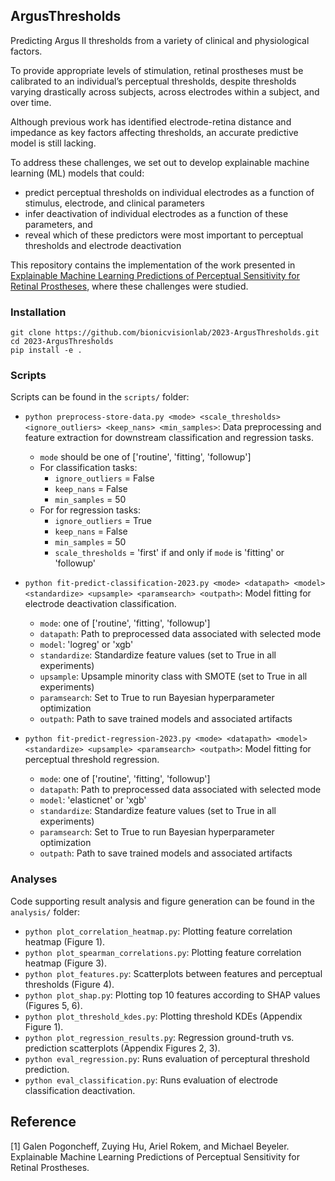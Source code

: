 ## ArgusThresholds

Predicting Argus II thresholds from a variety of clinical and physiological factors.

To provide appropriate levels of stimulation, retinal prostheses must be calibrated to an individual’s
perceptual thresholds, despite thresholds varying drastically across subjects, across electrodes within a subject, and over time. 

Although previous work has identified electrode-retina distance and impedance as key factors affecting thresholds, an accurate predictive model is still lacking.

To address these challenges, we set out to develop explainable machine learning (ML) models that could:
- predict perceptual thresholds on individual electrodes as a function of stimulus, electrode, and clinical parameters
- infer deactivation of individual electrodes as a function of these parameters, and
- reveal which of these predictors were most important to perceptual thresholds and electrode deactivation

This repository contains the implementation of the work presented in [Explainable Machine Learning Predictions of
Perceptual Sensitivity for Retinal Prostheses](https://github.com/bionicvisionlab/2023-ArgusThresholds), where these challenges were studied.

### Installation

```
git clone https://github.com/bionicvisionlab/2023-ArgusThresholds.git
cd 2023-ArgusThresholds
pip install -e .
```

### Scripts

Scripts can be found in the `scripts/` folder:

* `python preprocess-store-data.py <mode> <scale_thresholds> <ignore_outliers> <keep_nans> <min_samples>`: Data preprocessing and feature extraction for downstream classification and regression tasks.
   * `mode` should be one of ['routine', 'fitting', 'followup']
   * For classification tasks: 
      * `ignore_outliers` = False
      * `keep_nans` = False
      * `min_samples` = 50
   * For for regression tasks:
      * `ignore_outliers` = True
      * `keep_nans` = False
      * `min_samples` = 50
      * `scale_thresholds` = 'first' if and only if `mode` is 'fitting' or 'followup'
   
* `python fit-predict-classification-2023.py <mode> <datapath> <model> <standardize> <upsample> <paramsearch> <outpath>`: Model fitting for electrode deactivation classification.
   * `mode`: one of ['routine', 'fitting', 'followup']
   * `datapath`: Path to preprocessed data associated with selected mode
   * `model`: 'logreg' or 'xgb'
   * `standardize`: Standardize feature values (set to True in all experiments)
   * `upsample`: Upsample minority class with SMOTE (set to True in all experiments)
   * `paramsearch`: Set to True to run Bayesian hyperparameter optimization
   * `outpath`: Path to save trained models and associated artifacts
   
* `python fit-predict-regression-2023.py <mode> <datapath> <model> <standardize> <upsample> <paramsearch> <outpath>`: Model fitting for perceptual threshold regression.
   * `mode`: one of ['routine', 'fitting', 'followup']
   * `datapath`: Path to preprocessed data associated with selected mode
   * `model`: 'elasticnet' or 'xgb'
   * `standardize`: Standardize feature values (set to True in all experiments)
   * `paramsearch`: Set to True to run Bayesian hyperparameter optimization
   * `outpath`: Path to save trained models and associated artifacts

### Analyses

Code supporting result analysis and figure generation can be found in the `analysis/` folder:

* `python plot_correlation_heatmap.py`: Plotting feature correlation heatmap (Figure 1).
* `python plot_spearman_correlations.py`: Plotting feature correlation heatmap (Figure 3).
* `python plot_features.py`: Scatterplots between features and perceptual thresholds  (Figure 4).
* `python plot_shap.py`: Plotting top 10 features according to SHAP values (Figures 5, 6).
* `python plot_threshold_kdes.py`: Plotting threshold KDEs (Appendix Figure 1).
* `python plot_regression_results.py`: Regression ground-truth vs. prediction scatterplots (Appendix Figures 2, 3).
* `python eval_regression.py`: Runs evaluation of perceptural threshold prediction.
* `python eval_classification.py`: Runs evaluation of electrode classification deactivation.
  
  
## Reference
[1] Galen Pogoncheff, Zuying Hu, Ariel Rokem, and Michael Beyeler.  Explainable Machine Learning Predictions of Perceptual Sensitivity for Retinal Prostheses.

